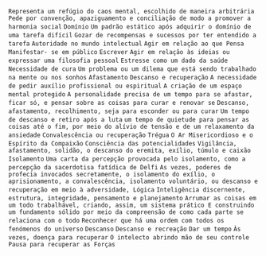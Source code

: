 `Representa um refúgio do caos mental, escolhido de maneira arbitrária` `Pede por convenção, apaziguamento e conciliação de modo a promover a harmonia social` `Domínio` `Um padrão estático após adquirir o domínio de uma tarefa difícil` `Gozar de recompensas e sucessos por ter entendido a tarefa` `Autoridade no mundo intelectual` `Agir em relação ao que Pensa` `Manifestar- se em público` `Escrever` `Agir em relação às ideias ou expressar uma filosofia pessoal` `Estresse como um dado da saúde` `Necessidade de cura` `Um problema ou um dilema que está sendo trabalhado na mente ou nos sonhos` `Afastamento` `Descanso e recuperação` `A necessidade de pedir auxílio profissional ou espiritual` `A criação de um espaço mental protegido` `A personalidade precisa de um tempo para se afastar, ficar só, e pensar sobre as coisas para curar e renovar se` `Descanso, afastamento, recolhimento, seja para esconder ou para curar` `Um tempo de descanso e retiro após a luta` `um tempo de quietude para pensar as coisas até o fim, por meio do alívio de tensão e de um relaxamento da ansiedade` `Convalescência ou recuperação` `Trégua` `O Ar Misericordioso e o Espírito da Compaixão` `Consciência das potencialidades` `Vigilância, afastamento, solidão, o descanso do eremita, exílio, túmulo e caixão` `Isolamento` `Uma carta da percepção provocada pelo isolamento, como a percepção da sacerdotisa fatídica de Delfi` `As vezes, poderes de profecia invocados secretamente, o isolamento do exílio, o aprisionamento, a convalescência, isolamento voluntário, ou descanso e recuperação em meio à adversidade, Lógica` `Inteligência discernente, estrutura, integridade, pensamento e planejamento` `Arrumar as coisas em um todo trabalhável, criando, assim, um sistema prático E construindo um fundamento sólido por meio da compreensão de como cada parte se relaciona com o todo` `Reconhecer que há uma ordem com todos os fenómenos do universo` `Descanso` `Descanso e recreação` `Dar um tempo` `Às vezes, doença para recuperar` `O intelecto abrindo mão de seu controle` `Pausa para recuperar as Forças`  